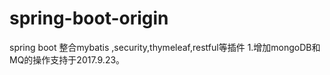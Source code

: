 # spring-boot-origin
spring boot 整合mybatis ,security,thymeleaf,restful等插件
1.增加mongoDB和MQ的操作支持于2017.9.23。
